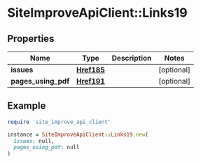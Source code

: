 # SiteImproveApiClient::Links19

## Properties

| Name | Type | Description | Notes |
| ---- | ---- | ----------- | ----- |
| **issues** | [**Href185**](Href185.md) |  | [optional] |
| **pages_using_pdf** | [**Href191**](Href191.md) |  | [optional] |

## Example

```ruby
require 'site_improve_api_client'

instance = SiteImproveApiClient::Links19.new(
  issues: null,
  pages_using_pdf: null
)
```

